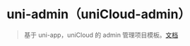 # uni-admin（uniCloud-admin）

> 基于 uni-app，uniCloud 的 admin 管理项目模板。[文档](https://uniapp.dcloud.io/uniCloud/admin)

